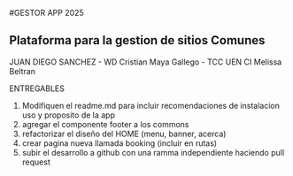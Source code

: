 #GESTOR APP 2025
## Plataforma para la gestion  de sitios Comunes
JUAN DIEGO SANCHEZ - WD
Cristian Maya Gallego - TCC UEN CI
Melissa Beltran


ENTREGABLES
1. Modifiquen el readme.md para incluir recomendaciones
de instalacion uso y proposito de la app
2. agregar el componente footer a los commons
3. refactorizar el diseño del HOME (menu, banner, acerca)
4. crear pagina nueva llamada booking (incluir en rutas)
5. subir el desarrollo a github con una ramma independiente haciendo
pull request